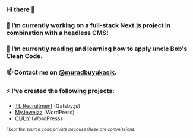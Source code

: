 ### Hi there 👋

### 🔭 I’m currently working on a full-stack Next.js project in combination with a headless CMS!

### 🌱 I’m currently reading and learning how to apply uncle Bob's Clean Code.

### 📫 Contact me on [@muradbuyukasik](https://instagram.com/muradbuyukasik).

### ⚡ I've created the following projects:

- [TL Recruitment](https://tlrecruitment.nl) (Gatsby.js)
- [MyJewelzz](https://myjewelzz.nl) (WordPress)
- [CUUY](https://cuuy.eu) (WordPress)

_<sub>I kept the source code private because these are commissions.</sub>_

<!--
**MuradBuyukasik/MuradBuyukasik** is a ✨ _special_ ✨ repository because its `README.md` (this file) appears on your GitHub profile.

Here are some ideas to get you started:

- 
- 👯 I’m looking to collaborate on ...
- 🤔 I’m looking for help with ...
- 💬 Ask me about ...
- 😄 Pronouns: ...
- ⚡ Fun fact: ...
-->
